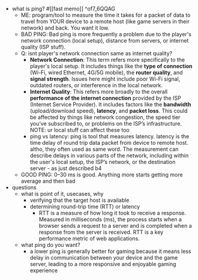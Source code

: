   * what is ping? #[[fast memo]] ^of7_6QQAG
    * ME: program/tool to measure the time it takes for a packet of data to travel from YOUR device to a remote host (like game servers in their network) and back. You want it low.
    * BAD PING: Bad ping is more frequently a problem due to the player's network connection (local setup), distance from servers, or internet quality (ISP stuff).
    * Q: isnt player's network connection same as internet quality?
      * **Network Connection**: This term refers more specifically to the player's local setup. It includes things like the **type of connection** (Wi-Fi, wired Ethernet, 4G/5G mobile), the **router quality**, and **signal strength**. Issues here might include poor Wi-Fi signal, outdated routers, or interference in the local network.
      * **Internet Quality**: This refers more broadly to the overall **performance of the internet connection** provided by the ISP (Internet Service Provider). It includes factors like the **bandwidth** (upload/download speed), **latency**, and **packet loss**. This could be affected by things like network congestion, the speed tier you’ve subscribed to, or problems on the ISP’s infrastructure. NOTE: ur local stuff can affect these too
      * ping vs latency: ping is tool that measures latency. latency is the time delay of round trip data packet from device to remote host. altho, they often used as same word. The measurement can describe delays in various parts of the network, including within the user's local setup, the ISP’s network, or the destination server - as just described b4
    * GOOD PING: 0–30 ms is good. Anything more starts getting more average and then bad
  * questions
    * what is point of it, usecases, why
      * verifying that the target host is available
      * determining round-trip time (RTT) or latency
        * RTT is a measure of how long it took to receive a response. Measured in milliseconds (ms), the process starts when a browser sends a request to a server and is completed when a response from the server is received. RTT is a key performance metric of web applications.
    * what ping do you want?
      * a lower ping is generally better for gaming because it means less delay in communication between your device and the game server, leading to a more responsive and enjoyable gaming experience